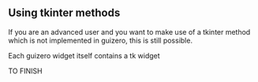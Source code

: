 ## Using tkinter methods

If you are an advanced user and you want to make use of a tkinter method which is not implemented in guizero, this is still possible.

Each guizero widget itself contains a tk widget

TO FINISH
